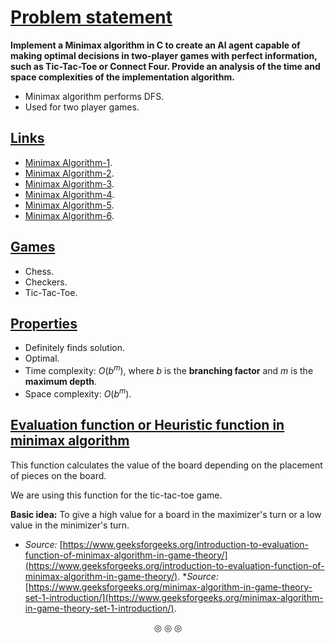 # <ins>Problem statement</ins>
**Implement a Minimax algorithm in C to create an AI agent capable of making optimal decisions in two-player games with perfect information,**
**such as Tic-Tac-Toe or Connect Four. Provide an analysis of the time and space complexities of the implementation algorithm.**

* Minimax algorithm performs DFS.
* Used for two player games.

## <ins>Links</ins>
* [Minimax Algorithm-1](https://youtu.be/Ntu8nNBL28o?si=3XC4OwxNQKhuEP3r).
* [Minimax Algorithm-2](https://youtu.be/l-hh51ncgDI?si=CVCxS5CFWPY6n_kw).
* [Minimax Algorithm-3](https://youtu.be/S7L4-KDTvEE?si=73Woy2PdFmmaIjQv).
* [Minimax Algorithm-4](https://youtu.be/SLgZhpDsrfc?si=x53k2E5Ww_4DQT8L).
* [Minimax Algorithm-5](https://youtu.be/trKjYdBASyQ?si=3-VLvu-lEyqjVu5V).
* [Minimax Algorithm-6](https://youtu.be/xXCszgfPN6Y?si=6CEXx1K94cR3dwHM).

## <ins>Games</ins>
* Chess.
* Checkers.
* Tic-Tac-Toe.

## <ins>Properties</ins>
* Definitely finds solution.
* Optimal.
* Time complexity: $O(b^m)$, where $b$ is the **branching factor** and $m$ is the **maximum depth**.
* Space complexity: $O(b^m)$.

## <ins>Evaluation function or Heuristic function in minimax algorithm</ins>
This function calculates the value of the board depending on the placement of pieces on the board.

We are using this function for the tic-tac-toe game.

**Basic idea:** To give a high value for a board in the maximizer's turn or a low value in the minimizer's turn.

* _Source:_ [https://www.geeksforgeeks.org/introduction-to-evaluation-function-of-minimax-algorithm-in-game-theory/](https://www.geeksforgeeks.org/introduction-to-evaluation-function-of-minimax-algorithm-in-game-theory/).
*_Source:_ [https://www.geeksforgeeks.org/minimax-algorithm-in-game-theory-set-1-introduction/](https://www.geeksforgeeks.org/minimax-algorithm-in-game-theory-set-1-introduction/).

<p align = "center">
&#9678; &#9678; &#9678;
</p>
